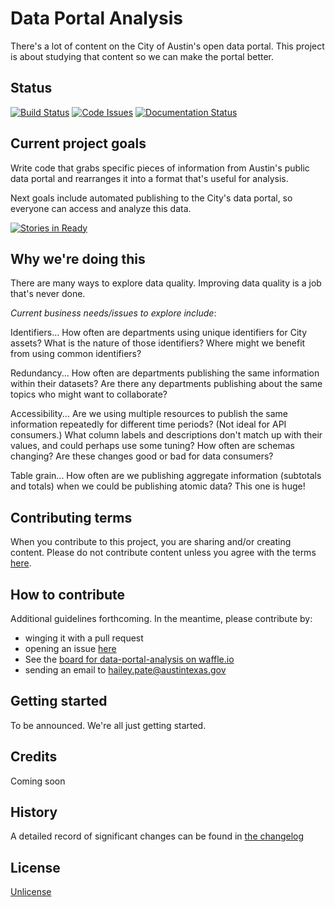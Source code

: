 # Data Portal Analysis

There's a lot of content on the City of Austin's open data portal. This project is about studying that content so we can make the portal better. 

## Status 

[![Build Status](https://travis-ci.org/open-austin/data-portal-analysis.svg?branch=develop)](https://travis-ci.org/open-austin/data-portal-analysis) 
[![Code Issues](https://www.quantifiedcode.com/api/v1/project/88253a7da12a4f85be52f5800d43dcc1/badge.svg)](https://www.quantifiedcode.com/app/project/88253a7da12a4f85be52f5800d43dcc1)
[![Documentation Status](https://readthedocs.org/projects/data-portal-analysis/badge/?version=latest)](http://data-portal-analysis.readthedocs.org/en/latest/?badge=latest)

## Current project goals

Write code that grabs specific pieces of information from Austin's public data portal and rearranges it into a format that's useful for analysis.

Next goals include automated publishing to the City's data portal, so everyone can access and analyze this data.

[![Stories in Ready](https://badge.waffle.io/open-austin/data-portal-analysis.png?label=ready&title=Ready)](https://waffle.io/open-austin/data-portal-analysis) 


## Why we're doing this

There are many ways to explore data quality. Improving data quality is a job that's never done. 

_Current business needs/issues to explore include_:

Identifiers... How often are departments using unique identifiers for City assets? What is the nature of those identifiers? Where might we benefit from using common identifiers?

Redundancy... How often are departments publishing the same information within their datasets? Are there any departments publishing about the same topics who might want to collaborate?

Accessibility... Are we using multiple resources to publish the same information repeatedly for different time periods? (Not ideal for API consumers.) What column labels and descriptions don't match up with their values, and could perhaps use some tuning? How often are schemas changing? Are these changes good or bad for data consumers?

Table grain... How often are we publishing aggregate information (subtotals and totals) when we could be publishing atomic data? This one is huge!

## Contributing terms

When you contribute to this project, you are sharing and/or creating content. Please do not contribute content unless you agree with the terms [here](https://github.com/open-austin/data-portal-analysis/blob/develop/CONTRIBUTING.md).

## How to contribute

Additional guidelines forthcoming. In the meantime, please contribute by:

* winging it with a pull request 
* opening an issue [here](https://github.com/open-austin/data-portal-analysis/issues)
* See the [board for data-portal-analysis on waffle.io](https://waffle.io/open-austin/data-portal-analysis)
* sending an email to hailey.pate@austintexas.gov

## Getting started

To be announced. We're all just getting started.

## Credits

Coming soon

## History

A detailed record of significant changes can be found in [the changelog](https://github.com/open-austin/data-portal-analysis/blob/develop/CHANGELOG.md)

## License

[Unlicense](https://github.com/open-austin/data-portal-analysis/blob/develop/LICENSE.md)
